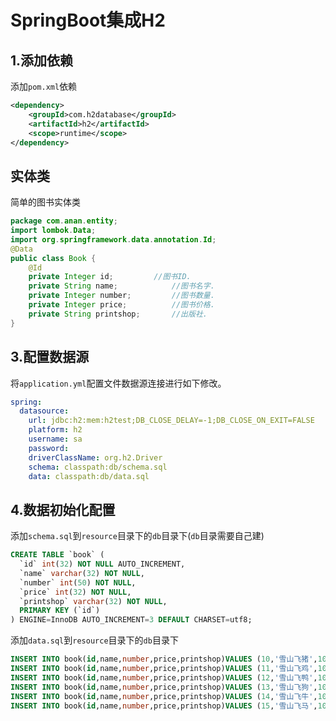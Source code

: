 # SpringBoot集成H2

## 1.添加依赖

添加`pom.xml`依赖

```xml
<dependency>
    <groupId>com.h2database</groupId>
    <artifactId>h2</artifactId>
    <scope>runtime</scope>
</dependency>
```

## 实体类

简单的图书实体类 

```java
package com.anan.entity;
import lombok.Data;
import org.springframework.data.annotation.Id;
@Data
public class Book {
    @Id
    private Integer id;       	//图书ID.
    private String name;  			//图书名字.
    private Integer number;			//图书数量.
    private Integer price;			//图书价格.
    private String printshop;		//出版社.
}
```

## 3.配置数据源

将`application.yml`配置文件数据源连接进行如下修改。

```yaml
spring:
  datasource:
    url: jdbc:h2:mem:h2test;DB_CLOSE_DELAY=-1;DB_CLOSE_ON_EXIT=FALSE
    platform: h2
    username: sa
    password:
    driverClassName: org.h2.Driver
    schema: classpath:db/schema.sql
    data: classpath:db/data.sql
```

## 4.数据初始化配置

添加`schema.sql`到`resource`目录下的`db`目录下(`db`目录需要自己建)

```sql
CREATE TABLE `book` (
  `id` int(32) NOT NULL AUTO_INCREMENT,
  `name` varchar(32) NOT NULL,
  `number` int(50) NOT NULL,
  `price` int(32) NOT NULL,
  `printshop` varchar(32) NOT NULL,
  PRIMARY KEY (`id`)
) ENGINE=InnoDB AUTO_INCREMENT=3 DEFAULT CHARSET=utf8;
```

添加`data.sql`到`resource`目录下的`db`目录下

```sql
INSERT INTO book(id,name,number,price,printshop)VALUES (10,'雪山飞猪',100,45.0,'清华大学出版社');
INSERT INTO book(id,name,number,price,printshop)VALUES (11,'雪山飞鸡',100,46.0,'清华大学出版社');
INSERT INTO book(id,name,number,price,printshop)VALUES (12,'雪山飞鸭',100,47.0,'清华大学出版社');
INSERT INTO book(id,name,number,price,printshop)VALUES (13,'雪山飞狗',100,48.0,'清华大学出版社');
INSERT INTO book(id,name,number,price,printshop)VALUES (14,'雪山飞牛',100,49.0,'清华大学出版社');
INSERT INTO book(id,name,number,price,printshop)VALUES (15,'雪山飞马',100,50.0,'清华大学出版社');
```

